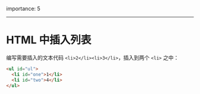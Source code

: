 importance: 5

---

# HTML 中插入列表

编写需要插入的文本代码 `<li>2</li><li>3</li>`，插入到两个 `<li>` 之中：

```html
<ul id="ul">
  <li id="one">1</li>
  <li id="two">4</li>
</ul>
```
